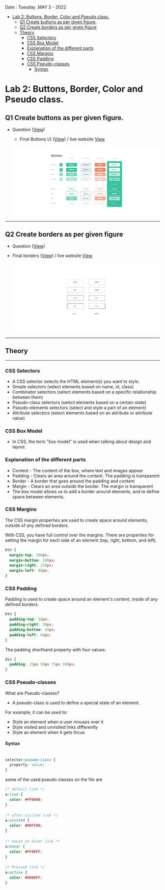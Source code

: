 Date : Tuesday ,MAY 3 - 2022

- [Lab 2: Buttons, Border, Color and Pseudo class.](#lab-2-buttons-border-color-and-pseudo-class)
  - [Q1 Create buttons as per given figure.](#q1-create-buttons-as-per-given-figure)
  - [Q2 Create borders as per given figure](#q2-create-borders-as-per-given-figure)
  - [Theory](#theory)
    - [CSS Selectors](#css-selectors)
    - [CSS Box Model](#css-box-model)
    - [Explanation of the different parts](#explanation-of-the-different-parts)
    - [CSS Margins](#css-margins)
    - [CSS Padding](#css-padding)
    - [CSS Pseudo-classes](#css-pseudo-classes)
      - [Syntax](#syntax)


# Lab 2: Buttons, Border, Color and Pseudo class.

##  Q1 Create buttons as per given figure.
- Question ([View](https://github.com/nishalgurung4/wt-2020/tree/main/Labs/Lab2))
  - Final Buttons Ui ([View](Buttons.html)) / live website [View](https://narayandhakal09.github.io/wt-lab-assignment/Labs/Lab%202/Buttons.html)

  ![ques1](Final-buttons-ui.png)

---

## Q2 Create borders as per given figure

- Question ([View](https://github.com/nishalgurung4/wt-2020/tree/main/Labs/Lab2))
  
- Final borders  ([View](Borders.html)) / live website [View](https://narayandhakal09.github.io/wt-lab-assignment/Labs/Lab%202/Borders.html)

    ![ques1](Final-Borders-ui.png)

---

## Theory

---

### CSS Selectors

- A CSS selector selects the HTML element(s) you want to style.
- Simple selectors (select elements based on name, id, class)
- Combinator selectors (select elements based on a specific relationship between them)
- Pseudo-class selectors (select elements based on a certain state)
- Pseudo-elements selectors (select and style a part of an element)
- Attribute selectors (select elements based on an attribute or attribute value)

### CSS Box Model

- In CSS, the term "box model" is used when talking about design and layout

### Explanation of the different parts

- Content - The content of the box, where text and images appear
- Padding - Clears an area around the content. The padding is transparent
- Border - A border that goes around the padding and content
- Margin - Clears an area outside the border. The margin is transparent
- The box model allows us to add a border around elements, and to define space between elements.

### CSS Margins

The CSS margin properties are used to create space around elements, outside of any defined borders.

With CSS, you have full control over the margins. There are properties for setting the margin for each side of an element (top, right, bottom, and left).

```css
btn {
  margin-top: 100px;
  margin-bottom: 100px;
  margin-right: 150px;
  margin-left: 80px;
}

```

### CSS Padding

Padding is used to create space around an element's content, inside of any defined borders.

```css
btn {
  padding-top: 50px;
  padding-right: 30px;
  padding-bottom: 50px;
  padding-left: 80px;
}

```
The padding shorthand property with four values:

```css
div {
  padding: 25px 50px 75px 100px;
}

```

### CSS Pseudo-classes

What are Pseudo-classes?
- A pseudo-class is used to define a special state of an element.

For example, it can be used to:

* Style an element when a user mouses over it
* Style visited and unvisited links differently
* Style an element when it gets focus

#### Syntax

```Css

selector:pseudo-class {
  property: value;
}

```
some of the used pseudo classes on the file are 

```css
/* default link */
a:link {
  color: #FF0000;
}

/* after visited link */
a:visited {
  color: #00FF00;
}

/* mouse on hover link */
a:hover {
  color: #FF00FF;
}

/* Pressed link */
a:active {
  color: #0000FF;
}
```

